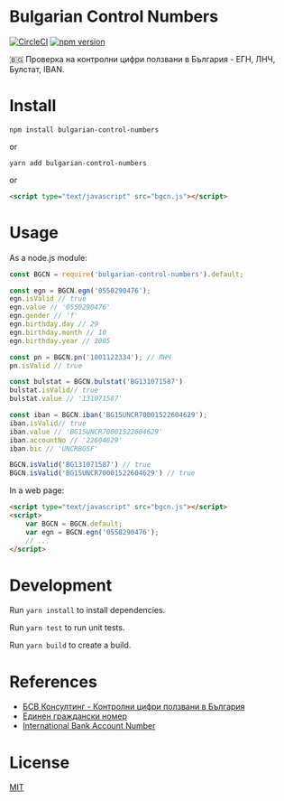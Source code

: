 Bulgarian Control Numbers
==========================

[![CircleCI](https://circleci.com/gh/petarov/bulgarian-control-numbers.svg?style=svg)](https://circleci.com/gh/petarov/bulgarian-control-numbers) [![npm version][npm-image]][npm-url]

[npm-url]: https://www.npmjs.com/package/bulgarian-control-numbers
[npm-image]: https://img.shields.io/npm/v/bulgarian-control-numbers.svg

:bulgaria: Проверка на контролни цифри ползвани в България - ЕГН, ЛНЧ, Булстат, IBAN.

# Install

    npm install bulgarian-control-numbers

or

    yarn add bulgarian-control-numbers

or

```html
<script type="text/javascript" src="bgcn.js"></script>
```

# Usage

As a node.js module:

```javascript
const BGCN = require('bulgarian-control-numbers').default;

const egn = BGCN.egn('0550290476');
egn.isValid // true
egn.value // '0550290476'
egn.gender // 'f'
egn.birthday.day // 29
egn.birthday.month // 10
egn.birthday.year // 2005

const pn = BGCN.pn('1001122334'); // ЛНЧ
pn.isValid // true

const bulstat = BGCN.bulstat('BG131071587')
bulstat.isValid// true
bulstat.value // '131071587'

const iban = BGCN.iban('BG15UNCR70001522604629');
iban.isValid// true
iban.value // 'BG15UNCR70001522604629'
iban.accountNo // '22604629'
iban.bic // 'UNCRBGSF'

BGCN.isValid('BG131071587') // true
BGCN.isValid('BG15UNCR70001522604629') // true
```

In a web page:

```html
<script type="text/javascript" src="bgcn.js"></script>
<script>
    var BGCN = BGCN.default;
    var egn = BGCN.egn('0550290476');
    // ...
</script>
```

# Development

Run `yarn install` to install dependencies.

Run `yarn test` to run unit tests.

Run `yarn build` to create a build.

# References

* [БСВ Консултинг - Контролни цифри ползвани в България](http://bsv-bg.com/контролни-цифри-ползвани-в-българия)
* [Единен граждански номер](https://bg.wikipedia.org/wiki/Единен_граждански_номер)
* [International Bank Account Number](https://en.wikipedia.org/wiki/International_Bank_Account_Number)

# License

[MIT](LICENSE)
